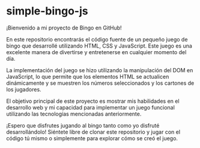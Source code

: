 # simple-bingo-js

¡Bienvenido a mi proyecto de Bingo en GitHub!

En este repositorio encontrarás el código fuente de un pequeño juego de bingo que desarrollé utilizando HTML, CSS y JavaScript. Este juego es una excelente manera de divertirse y entretenerse en cualquier momento del día.

La implementación del juego se hizo utilizando la manipulación del DOM en JavaScript, lo que permite que los elementos HTML se actualicen dinámicamente y se muestren los números seleccionados y los cartones de los jugadores.

El objetivo principal de este proyecto es mostrar mis habilidades en el desarrollo web y mi capacidad para implementar un juego funcional utilizando las tecnologías mencionadas anteriormente.

¡Espero que disfrutes jugando al bingo tanto como yo disfruté desarrollándolo! Siéntete libre de clonar este repositorio y jugar con el código tú mismo o simplemente para explorar cómo se creó el juego.

